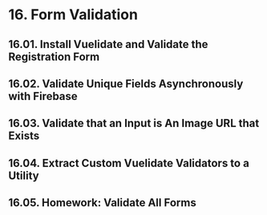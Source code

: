 # 16. Form Validation

## 16.01. Install Vuelidate and Validate the Registration Form

## 16.02. Validate Unique Fields Asynchronously with Firebase

## 16.03. Validate that an Input is An Image URL that Exists

## 16.04. Extract Custom Vuelidate Validators to a Utility

## 16.05. Homework: Validate All Forms
